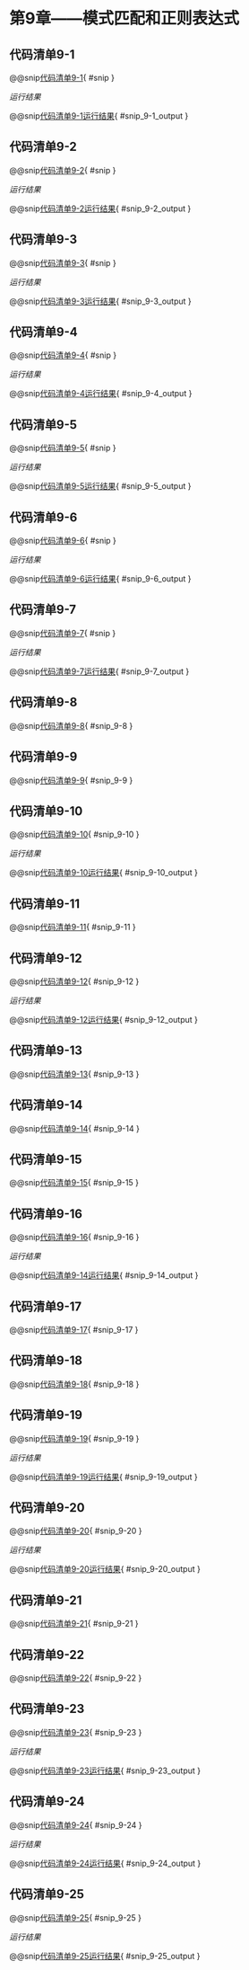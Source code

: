 # 第9章——模式匹配和正则表达式

## 代码清单9-1

@@snip[代码清单9-1](../../main/scala/chapter9/MatchLiterals.scala){ #snip }

*运行结果*

@@snip[代码清单9-1运行结果](../../main/scala/chapter9/output/MatchLiterals.output){ #snip_9-1_output }

## 代码清单9-2

@@snip[代码清单9-2](../../main/scala/chapter9/Wildcard.scala){ #snip }

*运行结果*

@@snip[代码清单9-2运行结果](../../main/scala/chapter9/output/Wildcard.output){ #snip_9-2_output }

## 代码清单9-3

@@snip[代码清单9-3](../../main/scala/chapter9/MatchTuples.scala){ #snip }

*运行结果*

@@snip[代码清单9-3运行结果](../../main/scala/chapter9/output/MatchTuples.output){ #snip_9-3_output }

## 代码清单9-4

@@snip[代码清单9-4](../../main/scala/chapter9/MatchList.scala){ #snip }

*运行结果*

@@snip[代码清单9-4运行结果](../../main/scala/chapter9/output/MatchList.output){ #snip_9-4_output }

## 代码清单9-5

@@snip[代码清单9-5](../../main/scala/chapter9/MatchTypes.scala){ #snip }

*运行结果*

@@snip[代码清单9-5运行结果](../../main/scala/chapter9/output/MatchTypes.output){ #snip_9-5_output }

## 代码清单9-6

@@snip[代码清单9-6](../../main/scala/chapter9/MatchWithField.scala){ #snip }

*运行结果*

@@snip[代码清单9-6运行结果](../../main/scala/chapter9/output/MatchWithField.output){ #snip_9-6_output }

## 代码清单9-7

@@snip[代码清单9-7](../../main/scala/chapter9/MatchWithValsOK.scala){ #snip }

*运行结果*

@@snip[代码清单9-7运行结果](../../main/scala/chapter9/output/MatchWithValsOK.output){ #snip_9-7_output }

## 代码清单9-8

@@snip[代码清单9-8](../../main/scala/chapter9/TradeStock.scala){ #snip_9-8 }

## 代码清单9-9

@@snip[代码清单9-9](../../main/scala/chapter9/TradeStock.scala){ #snip_9-9 }

## 代码清单9-10

@@snip[代码清单9-10](../../main/scala/chapter9/TradeStock.scala){ #snip_9-10 }

*运行结果*

@@snip[代码清单9-10运行结果](../../main/scala/chapter9/output/TradeStock.output){ #snip_9-10_output }

## 代码清单9-11

@@snip[代码清单9-11](../../main/scala/chapter9/ThingsAcceptor.scala){ #snip_9-11 }

## 代码清单9-12

@@snip[代码清单9-12](../../main/scala/chapter9/ThingsAcceptor.scala){ #snip_9-12 }

*运行结果*

@@snip[代码清单9-12运行结果](../../main/scala/chapter9/output/ThingsAcceptor.output){ #snip_9-12_output }

## 代码清单9-13

@@snip[代码清单9-13](../../main/scala/chapter9/ThingsAcceptor2.scala){ #snip_9-13 }

## 代码清单9-14

@@snip[代码清单9-14](../../main/scala/chapter9/Extractor1.scala){ #snip_9-14 }

## 代码清单9-15

@@snip[代码清单9-15](../../main/scala/chapter9/Extractor1.scala){ #snip_9-15 }

## 代码清单9-16

@@snip[代码清单9-16](../../main/scala/chapter9/Extractor1.scala){ #snip_9-16 }

*运行结果*

@@snip[代码清单9-14运行结果](../../main/scala/chapter9/output/Extractor1.output){ #snip_9-14_output }

## 代码清单9-17

@@snip[代码清单9-17](../../main/scala/chapter9/Extractor.scala){ #snip_9-17 }

## 代码清单9-18

@@snip[代码清单9-18](../../main/scala/chapter9/Extractor.scala){ #snip_9-18 }

## 代码清单9-19

@@snip[代码清单9-19](../../main/scala/chapter9/Extractor.scala){ #snip_9-19 }

*运行结果*

@@snip[代码清单9-19运行结果](../../main/scala/chapter9/output/Extractor.output){ #snip_9-19_output }

## 代码清单9-20

@@snip[代码清单9-20](../../main/scala/chapter9/Extractor2.scala){ #snip_9-20 }

*运行结果*

@@snip[代码清单9-20运行结果](../../main/scala/chapter9/output/Extractor2.output){ #snip_9-20_output }

## 代码清单9-21

@@snip[代码清单9-21](../../main/scala/chapter9/RegularExpr.scala){ #snip_9-21 }

## 代码清单9-22

@@snip[代码清单9-22](../../main/scala/chapter9/RegularExpr.scala){ #snip_9-22 }

## 代码清单9-23

@@snip[代码清单9-23](../../main/scala/chapter9/RegularExpr.scala){ #snip_9-23 }

*运行结果*

@@snip[代码清单9-23运行结果](../../main/scala/chapter9/output/RegularExpr.output){ #snip_9-23_output }

## 代码清单9-24

@@snip[代码清单9-24](../../main/scala/chapter9/MatchUsingRegex.scala){ #snip_9-24 }

*运行结果*

@@snip[代码清单9-24运行结果](../../main/scala/chapter9/output/MatchUsingRegex.output){ #snip_9-24_output }

## 代码清单9-25

@@snip[代码清单9-25](../../main/scala/chapter9/MatchUsingRegex2.scala){ #snip_9-25 }

*运行结果*

@@snip[代码清单9-25运行结果](../../main/scala/chapter9/output/MatchUsingRegex2.output){ #snip_9-25_output }